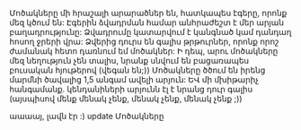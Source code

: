 Մոծակները մի հրաշալի արարածներ են, հատկապես էգերը, որոնք մեզ կծում են:   Էգերին ձվադրման համար անհրաժեշտ է մեր արյան բաղադրությունը: Ձվադրումը կատարվում է կանգնած կամ դանդաղ հոսող ջրերի վրա: Ձվերից դուրս են գալիս թրթուրներ, որոնք որոշ ժամանակ հետո դառնում եմ մոծակներ:
Ի դեպ, արու մոծակները մեզ նեղություն չեն տալիս, նրանք սնվում են բացառապես բուսական հյութերով (վեգան են;))
Մոծակները ծծում են  իրենց մարմնի ծավալից 1,5 անգամ ավելի արյուն:
ԵՎ մի մխիթարիչ հանգամանք.  կենդանիների արյունն էլ է նրանց դուր գալիս (այսպիսով մենք մենակ չենք, մենակ չենք, մենակ չենք ;))


աաաայ, լավն էր :)
update Մոծակները
